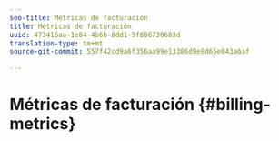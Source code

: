 ```yaml
---
seo-title: Métricas de facturación
title: Métricas de facturación
uuid: 473416aa-1e84-4b6b-8dd1-9f886730683d
translation-type: tm+mt
source-git-commit: 557f42cd9a6f356aa99e13386d9e8d65e043a6af

---
```



# Métricas de facturación {#billing-metrics}
